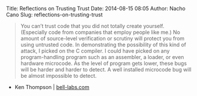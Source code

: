 Title: Reflections on Trusting Trust
Date: 2014-08-15 08:05
Author: Nacho Cano
Slug: reflections-on-trusting-trust

> You can’t trust code that you did not totally create yourself.
> (Especially code from companies that employ people like me.) No amount
> of source-level verification or scrutiny will protect you from using
> untrusted code. In demonstrating the possibility of this kind of
> attack, I picked on the C compiler. I could have picked on any
> program-handling program such as an assembler, a loader, or even
> hardware microcode. As the level of program gets lower, these bugs
> will be harder and harder to detect. A well installed microcode bug
> will be almost impossible to detect.

- Ken Thompson | [bell-labs.com][]

  [bell-labs.com]: http://cm.bell-labs.com/who/ken/trust.html
    "Reflections on Trusting Trust"
